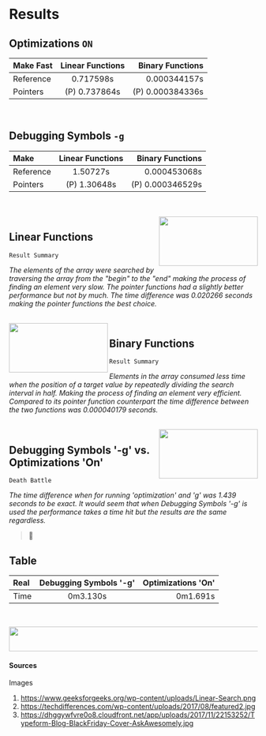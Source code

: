 
<br/>

Results 
======

## Optimizations  `ON`
| Make Fast | Linear Functions | Binary Functions |
| :---         |     :---:      |          ---: |
| Reference    | 0.717598s      | 0.000344157s    |
| Pointers     | (P) 0.737864s       |  (P) 0.000384336s      |

<br/>

## Debugging Symbols  `-g`
| Make | Linear Functions | Binary Functions |
| :---         |     :---:      |          ---: |
| Reference |    1.50727s      |   0.000453068s   |	
| Pointers |  (P) 1.30648s   | (P) 0.000346529s | 

<br/>
<br/>

<img align="right" width="200" height="100" src="https://www.geeksforgeeks.org/wp-content/uploads/Linear-Search.png">

## Linear Functions
```
Result Summary
```
*The elements of the array were searched by traversing the array from the "begin" to the "end" making the process of finding an element very slow. The pointer functions had a slightly better performance but not by much. The time difference was 0.020266 seconds making the pointer functions the best choice.*

<br/>

<img align="left" width="200" height="100" src="https://hackernoon.com/hn-images/1*DOR__3reJYPwGuyytG520g.jpeg">

## Binary Functions
```
Result Summary
```
*Elements in the array consumed less time when the position of a target value by repeatedly dividing the search interval in half. Making the process of finding an element very efficient. Compared to its pointer function counterpart the time difference between the two functions was 0.000040179 seconds.*

<br/>

<img align="right" width="200" height="100" src="https://techdifferences.com/wp-content/uploads/2017/08/featured2.jpg">

## Debugging Symbols '-g' vs. Optimizations 'On'
```
Death Battle
```
*The time difference when for running 'optimization' and 'g' was 1.439 seconds to be exact. It would seem that when Debugging Symbols '-g' is used the performance takes a time hit but the results are the same regardless.*

> :dog:


## Table 
| Real | Debugging Symbols '-g' | Optimizations 'On' | 
| :---         |     :---:      |          ---: |
| Time | 0m3.130s | 0m1.691s | 

<br/>

<p align="center">
  <img width="100000" height="50" src="https://dhggywfvre0o8.cloudfront.net/app/uploads/2017/11/22153252/Typeform-Blog-BlackFriday-Cover-AskAwesomely.jpg">
 
</p>


#### Sources
Images
1. https://www.geeksforgeeks.org/wp-content/uploads/Linear-Search.png
1. https://techdifferences.com/wp-content/uploads/2017/08/featured2.jpg
1. https://dhggywfvre0o8.cloudfront.net/app/uploads/2017/11/22153252/Typeform-Blog-BlackFriday-Cover-AskAwesomely.jpg
